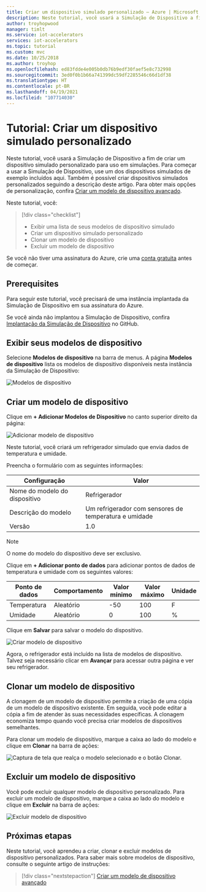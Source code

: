 ```yaml
---
title: Criar um dispositivo simulado personalizado – Azure | Microsoft Docs
description: Neste tutorial, você usará a Simulação de Dispositivo a fim de criar um dispositivo simulado personalizado para uso em simulações.
author: troyhopwood
manager: timlt
ms.service: iot-accelerators
services: iot-accelerators
ms.topic: tutorial
ms.custom: mvc
ms.date: 10/25/2018
ms.author: troyhop
ms.openlocfilehash: ed83fdde4e005b0db76b9edf30faef5e8c732998
ms.sourcegitcommit: 3ed0f0b1b66a741399dc59df2285546c66d1df38
ms.translationtype: HT
ms.contentlocale: pt-BR
ms.lasthandoff: 04/19/2021
ms.locfileid: "107714030"
---
```

# <a name="tutorial-create-a-custom-simulated-device"></a>Tutorial: Criar um dispositivo simulado personalizado

Neste tutorial, você usará a Simulação de Dispositivo a fim de criar um dispositivo simulado personalizado para uso em simulações. Para começar a usar a Simulação de Dispositivo, use um dos dispositivos simulados de exemplo incluídos aqui. Também é possível criar dispositivos simulados personalizados seguindo a descrição deste artigo. Para obter mais opções de personalização, confira [Criar um modelo de dispositivo avançado](iot-accelerators-device-simulation-advanced-device.md).

Neste tutorial, você:

>[!div class="checklist"]
> * Exibir uma lista de seus modelos de dispositivo simulado
> * Criar um dispositivo simulado personalizado
> * Clonar um modelo de dispositivo
> * Excluir um modelo de dispositivo

Se você não tiver uma assinatura do Azure, crie uma [conta gratuita](https://azure.microsoft.com/free/?WT.mc_id=A261C142F) antes de começar.

## <a name="prerequisites"></a>Prerequisites

Para seguir este tutorial, você precisará de uma instância implantada da Simulação de Dispositivo em sua assinatura do Azure.

Se você ainda não implantou a Simulação de Dispositivo, confira [Implantação da Simulação de Dispositivo](https://github.com/Azure/azure-iot-pcs-device-simulation/blob/master/README.md) no GitHub.

## <a name="view-your-device-models"></a>Exibir seus modelos de dispositivo

Selecione **Modelos de dispositivo** na barra de menus. A página **Modelos de dispositivo** lista os modelos de dispositivo disponíveis nesta instância da Simulação de Dispositivo:

![Modelos de dispositivo](media/iot-accelerators-device-simulation-create-custom-device/devicemodelnav.png)

## <a name="create-a-device-model"></a>Criar um modelo de dispositivo

Clique em **+ Adicionar Modelos de Dispositivo** no canto superior direito da página:

![Adicionar modelo de dispositivo](media/iot-accelerators-device-simulation-create-custom-device/devicemodels.png)

Neste tutorial, você criará um refrigerador simulado que envia dados de temperatura e umidade.

Preencha o formulário com as seguintes informações:

| Configuração             | Valor                                                |
| ------------------- | ---------------------------------------------------- |
| Nome do modelo do dispositivo   | Refrigerador                                         |
| Descrição do modelo   | Um refrigerador com sensores de temperatura e umidade |
| Versão             | 1.0                                                  |

> [!NOTE]
> O nome do modelo do dispositivo deve ser exclusivo.

Clique em **+ Adicionar ponto de dados** para adicionar pontos de dados de temperatura e umidade com os seguintes valores:

| Ponto de dados          | Comportamento        | Valor mínimo | Valor máximo | Unidade |
| ------------------- | --------------- | --------- | --------- | ---- |
| Temperatura         | Aleatório          | -50       | 100       | F    |
| Umidade            | Aleatório          | 0         | 100       | %    |

Clique em **Salvar** para salvar o modelo do dispositivo.

![Criar modelo de dispositivo](media/iot-accelerators-device-simulation-create-custom-device/adddevicemodel.png)

Agora, o refrigerador está incluído na lista de modelos de dispositivo. Talvez seja necessário clicar em **Avançar** para acessar outra página e ver seu refrigerador.

## <a name="clone-a-device-model"></a>Clonar um modelo de dispositivo

A clonagem de um modelo de dispositivo permite a criação de uma cópia de um modelo de dispositivo existente. Em seguida, você pode editar a cópia a fim de atender às suas necessidades específicas. A clonagem economiza tempo quando você precisa criar modelos de dispositivos semelhantes.

Para clonar um modelo de dispositivo, marque a caixa ao lado do modelo e clique em **Clonar** na barra de ações:

![Captura de tela que realça o modelo selecionado e o botão Clonar.](media/iot-accelerators-device-simulation-create-custom-device/clonedevice.png)

## <a name="delete-a-device-model"></a>Excluir um modelo de dispositivo

Você pode excluir qualquer modelo de dispositivo personalizado. Para excluir um modelo de dispositivo, marque a caixa ao lado do modelo e clique em **Excluir** na barra de ações:

![Excluir modelo de dispositivo](media/iot-accelerators-device-simulation-create-custom-device/deletedevice.png)

## <a name="next-steps"></a>Próximas etapas

Neste tutorial, você aprendeu a criar, clonar e excluir modelos de dispositivo personalizados. Para saber mais sobre modelos de dispositivo, consulte o seguinte artigo de instruções:

> [!div class="nextstepaction"]
> [Criar um modelo de dispositivo avançado](iot-accelerators-device-simulation-advanced-device.md)